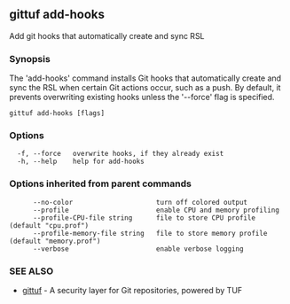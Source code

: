 ## gittuf add-hooks

Add git hooks that automatically create and sync RSL

### Synopsis

The 'add-hooks' command installs Git hooks that automatically create and sync the RSL when certain Git actions occur, such as a push. By default, it prevents overwriting existing hooks unless the '--force' flag is specified.

```
gittuf add-hooks [flags]
```

### Options

```
  -f, --force   overwrite hooks, if they already exist
  -h, --help    help for add-hooks
```

### Options inherited from parent commands

```
      --no-color                     turn off colored output
      --profile                      enable CPU and memory profiling
      --profile-CPU-file string      file to store CPU profile (default "cpu.prof")
      --profile-memory-file string   file to store memory profile (default "memory.prof")
      --verbose                      enable verbose logging
```

### SEE ALSO

* [gittuf](gittuf.md)	 - A security layer for Git repositories, powered by TUF

